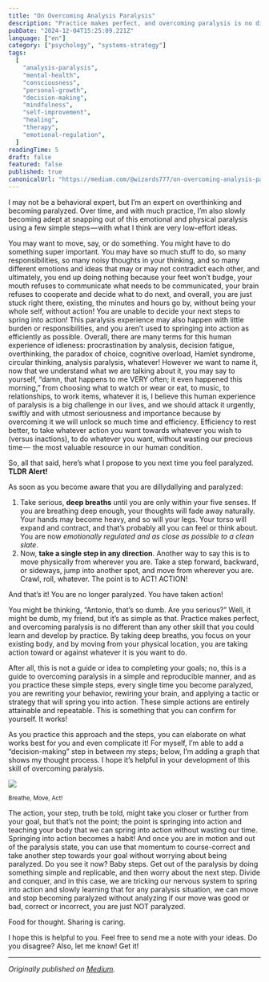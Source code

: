 ```yaml
---
title: "On Overcoming Analysis Paralysis"
description: "Practice makes perfect, and overcoming paralysis is no different than any other skill that you could learn and develop by practice."
pubDate: "2024-12-04T15:25:09.221Z"
language: ["en"]
category: ["psychology", "systems-strategy"]
tags:
  [
    "analysis-paralysis",
    "mental-health",
    "consciousness",
    "personal-growth",
    "decision-making",
    "mindfulness",
    "self-improvement",
    "healing",
    "therapy",
    "emotional-regulation",
  ]
readingTime: 5
draft: false
featured: false
published: true
canonicalUrl: "https://medium.com/@wizards777/on-overcoming-analysis-paralysis-d9281a526dc8"
---
```


I may not be a behavioral expert, but I’m an expert on overthinking and becoming paralyzed. Over time, and with much practice, I’m also slowly becoming adept at snapping out of this emotional and physical paralysis using a few simple steps — with what I think are very low-effort ideas.

You may want to move, say, or do something. You might have to do something super important. You may have so much stuff to do, so many responsibilities, so many noisy thoughts in your thinking, and so many different emotions and ideas that may or may not contradict each other, and ultimately, you end up doing nothing because your feet won’t budge, your mouth refuses to communicate what needs to be communicated, your brain refuses to cooperate and decide what to do next, and overall, you are just stuck right there, existing, the minutes and hours go by, without being your whole self, without action! You are unable to decide your next steps to spring into action! This paralysis experience may also happen with little burden or responsibilities, and you aren’t used to springing into action as efficiently as possible. Overall, there are many terms for this human experience of idleness: procrastination by analysis, decision fatigue, overthinking, the paradox of choice, cognitive overload, Hamlet syndrome, circular thinking, analysis paralysis, whatever! However we want to name it, now that we understand what we are talking about it, you may say to yourself, “damn, that happens to me VERY often; it even happened this morning,” from choosing what to watch or wear or eat, to music, to relationships, to work items, whatever it is, I believe this human experience of paralysis is a big challenge in our lives, and we should attack it urgently, swiftly and with utmost seriousness and importance because by overcoming it we will unlock so much time and efficiency. Efficiency to rest better, to take whatever action you want towards whatever you wish to (versus inactions), to do whatever you want, without wasting our precious time —  the most valuable resource in our human condition.

So, all that said, here’s what I propose to you next time you feel paralyzed. **TLDR Alert!**

As soon as you become aware that you are dillydallying and paralyzed:

1. Take serious, **deep breaths** until you are only within your five senses. If you are breathing deep enough, your thoughts will fade away naturally. Your hands may become heavy, and so will your legs. Your torso will expand and contract, and that’s probably all you can feel or think about. You are now _emotionally regulated and as close as possible to a clean slate_.
2. Now, **take a single step in any direction**. Another way to say this is to move physically from wherever you are. Take a step forward, backward, or sideways, jump into another spot, and move from wherever you are. Crawl, roll, whatever. The point is to ACT! ACTION!

And that’s it! You are no longer paralyzed. You have taken action!

You might be thinking, “Antonio, that’s so dumb. Are you serious?” Well, it might be dumb, my friend, but it’s as simple as that. Practice makes perfect, and overcoming paralysis is no different than any other skill that you could learn and develop by practice. By taking deep breaths, you focus on your existing body, and by moving from your physical location, you are taking action toward or against whatever it is you want to do.

After all, this is not a guide or idea to completing your goals; no, this is a guide to overcoming paralysis in a simple and reproducible manner, and as you practice these simple steps, every single time you become paralyzed, you are rewriting your behavior, rewiring your brain, and applying a tactic or strategy that will spring you into action. These simple actions are entirely attainable and repeatable. This is something that you can confirm for yourself. It works!

As you practice this approach and the steps, you can elaborate on what works best for you and even complicate it! For myself, I’m able to add a “decision-making” step in between my steps; below, I’m adding a graph that shows my thought process. I hope it’s helpful in your development of this skill of overcoming paralysis.

![](https://cdn-images-1.medium.com/max/1200/1*1quMIB8l6OEq0Z5xfR3INg.jpeg)

<small>Breathe, Move, Act!</small>

The action, your step, truth be told, might take you closer or further from your goal, but that’s not the point; the point is springing into action and teaching your body that we can spring into action without wasting our time. Springing into action becomes a habit! And once you are in motion and out of the paralysis state, you can use that momentum to course-correct and take another step towards your goal without worrying about being paralyzed. Do you see it now? Baby steps. Get out of the paralysis by doing something simple and replicable, and then worry about the next step. Divide and conquer, and in this case, we are tricking our nervous system to spring into action and slowly learning that for any paralysis situation, we can move and stop becoming paralyzed without analyzing if our move was good or bad, correct or incorrect, you are just NOT paralyzed.

Food for thought. Sharing is caring.

I hope this is helpful to you. Feel free to send me a note with your ideas. Do you disagree? Also, let me know! Get it!

---

_Originally published on [Medium](https://medium.com/@wizards777/on-overcoming-analysis-paralysis-d9281a526dc8)._
